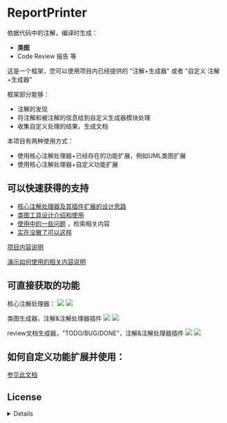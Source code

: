# ReportPrinter

依据代码中的注解，编译时生成：

* **类图**
* Code Review 报告 等

这是一个框架，您可以使用项目内已经提供的 "注解+生成器" 或者 "自定义 注解+生成器"

框架部分能够：

* 注解的发现
* 将注解和被注解的信息给到自定义生成器模块处理
* 收集自定义处理的结果，生成文档

本项目有两种使用方式：

* 使用核心注解处理器+已经存在的功能扩展，例如UML类图扩展
* 使用核心注解处理器+自定义功能扩展

## 可以快速获得的支持

* [核心注解处理器及其插件扩展的设计思路](https://blog.csdn.net/a774057695/article/details/106603455)
* [类图工具设计介绍和使用](https://juejin.cn/post/7025235961801867278)
* [使用中的一些问题](https://github.com/leobert-lan/ReportPrinter/issues?q=is%3Aissue+is%3Aclosed) ，检索相关内容
* [实在没辙了可以这样](https://github.com/leobert-lan/ReportPrinter/issues/new)

[项目内容说明](./Modules.md)

[演示如何使用的相关内容说明](./samples/README.md)

## 可直接获取的功能

核心注解处理器：
<img src="https://img.shields.io/static/v1?label=MavenCentray&message=report-anno-compiler"/>
[<img src="https://img.shields.io/maven-central/v/io.github.leobert-lan/report-anno-compiler.svg?label=latest%20release"/>](https://search.maven.org/search?q=g:io.github.leobert-lan%20And%20a:report-anno-compiler)

类图生成器，注解&注解处理器插件
<img src="https://img.shields.io/static/v1?label=MavenCentray&message=class-diagram-reporter"/>
[<img src="https://img.shields.io/maven-central/v/io.github.leobert-lan/class-diagram-reporter.svg?label=latest%20release"/>](https://search.maven.org/search?q=g:io.github.leobert-lan%20And%20a:class-diagram-reporter)

review文档生成器，"TODO/BUG/DONE"，注解&注解处理器插件
<img src="https://img.shields.io/static/v1?label=MavenCentray&message=reporter-review"/>
[<img src="https://img.shields.io/maven-central/v/io.github.leobert-lan/reporter-review.svg?label=latest%20release"/>](https://search.maven.org/search?q=g:io.github.leobert-lan%20And%20a:reporter-review)


## 如何自定义功能扩展并使用：

[参见此文档](./custom.md) 

## License
<details>
<summray>
MIT License Copyright (c) 2018 leobert-lan, see details
</summary>

```
MIT License
 
Copyright (c) 2018 leobert-lan

Permission is hereby granted, free of charge, to any person obtaining a copy
of this software and associated documentation files (the "Software"), to deal
in the Software without restriction, including without limitation the rights
to use, copy, modify, merge, publish, distribute, sublicense, and/or sell
copies of the Software, and to permit persons to whom the Software is
furnished to do so, subject to the following conditions:

The above copyright notice and this permission notice shall be included in all
copies or substantial portions of the Software.

THE SOFTWARE IS PROVIDED "AS IS", WITHOUT WARRANTY OF ANY KIND, EXPRESS OR
IMPLIED, INCLUDING BUT NOT LIMITED TO THE WARRANTIES OF MERCHANTABILITY,
FITNESS FOR A PARTICULAR PURPOSE AND NONINFRINGEMENT. IN NO EVENT SHALL THE
AUTHORS OR COPYRIGHT HOLDERS BE LIABLE FOR ANY CLAIM, DAMAGES OR OTHER
LIABILITY, WHETHER IN AN ACTION OF CONTRACT, TORT OR OTHERWISE, ARISING FROM,
OUT OF OR IN CONNECTION WITH THE SOFTWARE OR THE USE OR OTHER DEALINGS IN THE
SOFTWARE.
```
</details>




